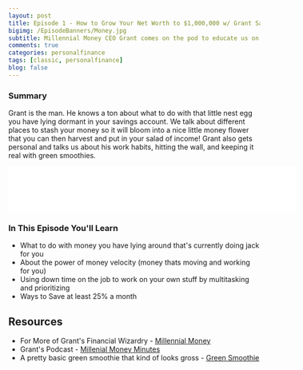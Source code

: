 ```yaml
---
layout: post
title: Episode 1 - How to Grow Your Net Worth to $1,000,000 w/ Grant Sabatier
bigimg: /EpisodeBanners/Money.jpg
subtitle: Millennial Money CEO Grant comes on the pod to educate us on index funds, day trading, and things to invest in if you have some unused cash lying around
comments: true
categories: personalfinance
tags: [classic, personalfinance]
blog: false
---
```


### Summary

Grant is the man. He knows a ton about what to do with that little nest egg you have lying dormant in your savings account. We talk about different places to stash your money so it will bloom into a nice little money flower that you can then harvest and put in your salad of income! Grant also gets personal and talks us about his work habits, hitting the wall, and keeping it real with green smoothies.

<iframe style="border: none" src="//html5-player.libsyn.com/embed/episode/id/5251563/height/90/width/640/theme/custom/autonext/no/thumbnail/yes/autoplay/no/preload/no/no_addthis/no/direction/backward/render-playlist/no/custom-color/87A93A/" height="90" width="576" scrolling="no"  allowfullscreen webkitallowfullscreen mozallowfullscreen oallowfullscreen msallowfullscreen></iframe>

### In This Episode You'll Learn

* What to do with money you have lying around that's currently doing jack for you
* About the power of money velocity (money thats moving and working for you)
* Using down time on the job to work on your own stuff by multitasking and prioritizing
* Ways to Save at least 25% a month

## Resources

* For More of Grant's Financial Wizardry - [Millennial Money](http://millennialmoney.com/)
* Grant's Podcast - [Millenial Money Minutes](https://itunes.apple.com/us/podcast/millennial-money-minutes-personal-finance-in-5-minutes/id1185368686?mt=2)
* A pretty basic green smoothie that kind of looks gross - [Green Smoothie](https://www.100daysofrealfood.com/green-smoothie-recipe/)

<br><br>
